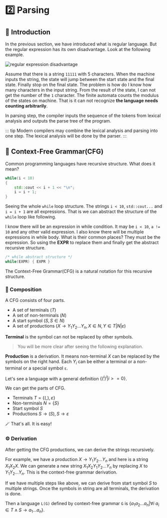 # 2️⃣ Parsing

## 🔮 Introduction

In the previous section, we have introduced what is regular language.
But the regular expression has its own disadvantage. Look at the following example.

![regular expression disadvantage](/compiler/image/regular-expression-disadvantage.png)

Assume that there is a string `11111` with 5 characters. When the machine inputs the string,
the state will jump between the start state and the final state. Finally stop on the final state.
The problem is how do I know how many characters in the input string.
From the result of the state, I can not get the number of the `1` character.
The finite automata counts the modulus of the states on machine.
That is it can not recognize **the language needs counting arbitrarily**. 

In parsing step, the compiler inputs the sequence of the tokens from lexical analysis
and outputs the parse tree of the program.

::: tip
Modern compilers may combine the lexical analysis and parsing into one step.
The lexical analysis will be done by the parser.
:::

## 🌳 Context-Free Grammar(CFG)

Common programming languages have recursive structure. What does it mean?

```cpp
while(i < 10)
{
    std::cout << i + 1 << "\n";
    i = i + 1;
}
```

Seeing the whole `while` loop structure. The strings `i < 10`, `std::cout...` and `i = i + 1` are all expressions.
That is we can abstract the structure of the `while` loop like following.

I know there will be an expression in while condition. It may be `i < 10`, `a != 10` and any other valid expression.
I also know there will be multiple expressions in while body. What is their common places? They must be the expression.
So using the **EXPR** to replace them and finally get the abstract recursive structure.

```cpp
/* while abstract structure */
while(EXPR) { EXPR }
```

The Context-Free Grammar(CFG) is a natural notation for this recursive structure.

### 🧱 Composition

A CFG consists of four parts.
- A set of terminals $(T)$
- A set of non-terminals $(N)$
- A start symbol $(S, S \in N)$
- A set of productions $(X → Y_1Y_2...Y_n, X \in N, Y \in T \vert N \vert ε)$

**Terminal** is the symbol can not be replaced by other symbols.
> You will be more clear after seeing the following explanation. 

**Production** is a derivation. It means non-terminal $X$ can be replaced by the symbols on the right hand.
Each $Y_i$ can be either a terminal or a non-terminal or a special symbol `ε`. 

Let's see a language with a general definition $\{ (^i )^i \vert i >= 0 \}$.

We can get the parts of CFG.
- Terminals $T = \{ (, ), ε \}$
- Non-terminals $N = \{ S \}$
- Start symbol $S$
- Productions $S → (S), S → ε$

🪄 That's all. It is easy!

### ⚙️ Derivation

After getting the CFG productions, we can derive the strings recursively.

For example, we have a production $X → Y_1Y_2...Y_n$ and here is a string $X_1X_2X$.
We can generate a new string $X_1X_2Y_1Y_2...Y_n$ by replacing $X$ to $Y_1Y_2...Y_n$.
This is the context-free grammar derivation.

If we have multiple steps like above, we can derive from start symbol $S$ to multiple strings.
Once the symbols in string are all terminals, the derivation is done.

Then a language `L(G)` defined by context-free grammar `G` is $\{ a_1a_2...a_n | \forall i\ a_i ∈ T \wedge S → a_1...a_n \}$.
